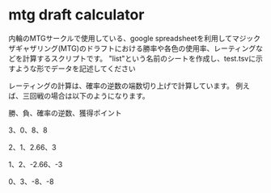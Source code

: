# mtg draft calculator
内輪のMTGサークルで使用している、google spreadsheetを利用してマジックザギャザリング(MTG)のドラフトにおける勝率や各色の使用率、レーティングなどを計算するスクリプトです。
"list"という名前のシートを作成し、test.tsvに示すような形でデータを記述してください

レーティングの計算は、確率の逆数の端数切り上げで計算しています。
例えば、三回戦の場合は以下のようになります。
			
勝、負、確率の逆数、獲得ポイント

3、0、8、8

2、1、2.66、3

1、2、-2.66、-3

0、3、-8、-8
